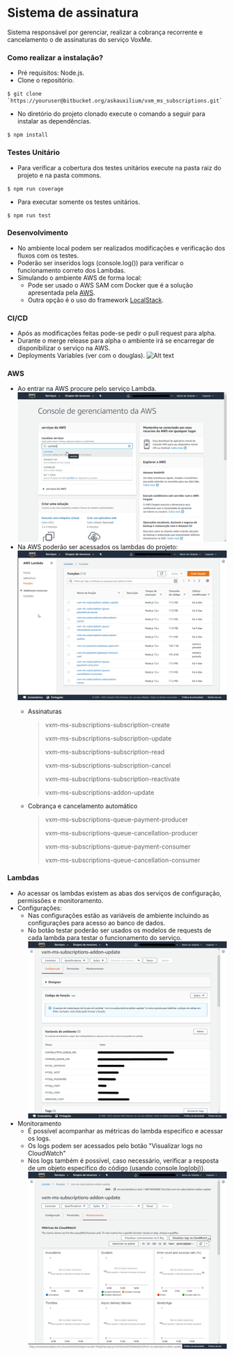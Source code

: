 # Sistema de assinatura #

Sistema responsável por gerenciar, realizar a cobrança recorrente e cancelamento o de assinaturas do serviço VoxMe.

### Como realizar a instalação? ###

* Pré requisitos: Node.js.
* Clone o repositório.

```shell
$ git clone `https://youruser@bitbucket.org/askauxilium/vxm_ms_subscriptions.git`
```

* No diretório do projeto clonado execute o comando a seguir para instalar as dependências.

```shell
$ npm install
```

### Testes Unitário
* Para verificar a cobertura dos testes unitários execute na pasta raiz do projeto e na pasta commons.

```shell
$ npm run coverage
```

* Para executar somente os testes unitários.
```shell
$ npm run test 
```

### Desenvolvimento
* No ambiente local podem ser realizados modificações e verificação dos fluxos com os testes.
* Poderão ser inseridos logs (console.log()) para verificar o funcionamento correto dos Lambdas.
* Simulando o ambiente AWS de forma local:
  * Pode ser usado o AWS SAM com Docker que é a solução apresentada pela [AWS](https://docs.aws.amazon.com/serverless-application-model/latest/developerguide/serverless-sam-cli-using-debugging.html).
  * Outra opção é o uso do framework [LocalStack](https://github.com/localstack/localstack).


### CI/CD
* Após as modificações feitas pode-se pedir o pull request para alpha.
* Durante o merge release para alpha o ambiente irá se encarregar de disponibilizar o serviço na AWS.
* Deployments Variables (ver com o douglas).
![Alt text]()

### AWS
* Ao entrar na AWS procure pelo serviço Lambda.
![AWS](docs\AWS.png)
* Na AWS poderão ser acessados os lambdas do projeto:
![AWS Lambdas](docs\AWS-Lambdas.png)
  * Assinaturas
    > vxm-ms-subscriptions-subscription-create
    >
    > vxm-ms-subscriptions-subscription-update
    >
    > vxm-ms-subscriptions-subscription-read
    >
    > vxm-ms-subscriptions-subscription-cancel
    >
    > vxm-ms-subscriptions-subscription-reactivate
    >
    > vxm-ms-subscriptions-addon-update

  * Cobrança e cancelamento automático
    > vxm-ms-subscriptions-queue-payment-producer
    >
    > vxm-ms-subscriptions-queue-cancellation-producer
    >
    > vxm-ms-subscriptions-queue-payment-consumer
    >
    > vxm-ms-subscriptions-queue-cancellation-consumer

### Lambdas
* Ao acessar os lambdas existem as abas dos serviços de configuração, permissões e monitoramento.
* Configurações:
  * Nas configurações estão as variáveis de ambiente incluindo as configurações para acesso ao banco de dados.
  * No botão testar poderão ser usados os modelos de requests de cada lambda para testar o funcionamento do serviço.
![Lambda Confg](docs\AWS-Lambda-configuracoes.png)
* Monitoramento
  * É possível acompanhar as métricas do lambda especifico e acessar os logs.
  * Os logs podem ser acessados pelo botão "Visualizar logs no CloudWatch"
  * Nos logs também é possível, caso necessário, verificar a resposta de um objeto especifico do código (usando console.log(obj)).
![Lambda monit](docs\AWS-Lambda-monitoramento.png)
